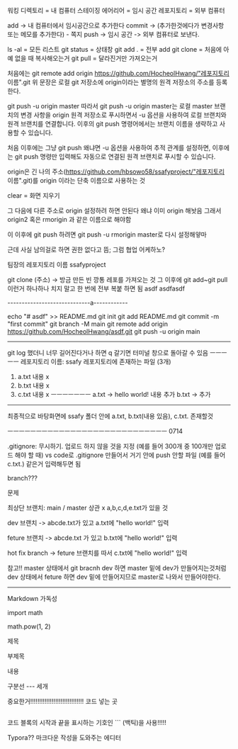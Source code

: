 워킹 디렉토리 = 내 컴퓨터
스테이징 에어리어 = 임시 공간
레포지토리 = 외부 컴퓨터


add -> 내 컴퓨터에서 임시공간으로 추가한다
commit -> (추가한것에다가 변경사항 또는 메모를 추가한다) - 쪽지
push -> 임시 공간 -> 외부 컴퓨터로 보낸다.

ls -al = 모든 리스트
git status = 상태창
git add . = 전부 add
git clone = 처음에 아예 없을 때 복사해오는거
git pull = 달라진거만 가져오는거

처음에는
git remote add origin https://github.com/HocheolHwang/"레포지토리 이름".git
위 문장은 로컬 git 저장소에 origin이라는 별명의 원격 저장소의 주소를 등록한다.

git push -u origin master
따라서 git push -u origin master는 로컬 master 브랜치의 변경 사항을
 origin 원격 저장소로 푸시하면서 -u 옵션을 사용하여 로컬 브랜치와 원격 브랜치를 연결합니다.
이후의 git push 명령어에서는 브랜치 이름을 생략하고 사용할 수 있습니다.

처음 이후에는 그냥 git push
왜냐면
-u 옵션을 사용하여 추적 관계를 설정하면, 이후에는 git push 명령만 입력해도
 자동으로 연결된 원격 브랜치로 푸시할 수 있습니다.

origin은 긴 나의 주소(https://github.com/hbsowo58/ssafyproject/"레포지토리 이름".git)를 
origin 이라는 단축 이름으로 사용하는 것

clear = 화면 지우기

그 다음에 다른 주소로 origin 설정하려 하면 안된다
왜냐 이미 origin 해놧음
그래서 origin2 혹은 rmorigin 과 같은 이름으로 해야함

이 이후에 git push 하려면
git push -u rmorigin master로 다시 설정해얗마

근데 사실 남의걸로 하면 권한 없다고 뜸;
그럼 협업 어케하노? 

팀장의 레포지토리 이름 ssafyproject

git clone (주소) -> 방금 만든 빈 깡통 레포를 가져오는 것
그 이후에 git add~git pull 이런거 하나하나 치지 말고 한 번에 전부 복붙 하면 됨
asdf
asdfasdf

-----------------------------a------------

echo "# asdf" >> README.md
git init
git add README.md
git commit -m "first commit"
git branch -M main
git remote add origin https://github.com/HocheolHwang/asdf.git
git push -u origin main

-----------------------------------------



git log 했더니 너무 길어진다거나 하면
q 갈기면 터미널 창으로 돌아갈 수 있음
ㅡㅡㅡㅡㅡ
레포지토리 이름: ssafy
레포지토리에 존재하는 파일 (3개)
1. a.txt 내용 x
2. b.txt 내용 x
3. c.txt 내용 x
ㅡㅡㅡㅡㅡㅡㅡ
a.txt -> hello world! 내용 추가
b.txt -> 추가
---
최종적으로 바탕화면에 ssafy 폴더 안에 a.txt, b.txt(내용 있음), c.txt. 존재할것





ㅡㅡㅡㅡㅡㅡㅡㅡㅡㅡㅡㅡㅡㅡㅡㅡㅡㅡㅡㅡㅡㅡㅡㅡㅡㅡㅡㅡ
0714

.gitignore: 무시하기. 업로드 하지 않을 것을 지정 (예를 들어 300개 중 100개만 업로드 해야 할 때)
vs code로 .gitignore 만들어서 거기 안에 push 안할 파일 (예를 들어 c.txt.) 같은거 입력해두면 됨



branch???


문제

최상단 브랜치: main / master 상관 x
a,b,c,d,e.txt가 있을 것

dev 브랜치 -> abcde.txt가 있고
a.txt에 "hello world!" 입력

feture 브랜치 -> abcde.txt 가 있고
b.txt에 "hello world!" 입력

hot fix branch -> feture 브랜치를 따서
c.txt에 "hello world!" 입력


참고!! master 상태에서 git bracnh dev 하면 master 밑에 dev가 만들어지는것처럼
dev 상태에서 feture 하면 dev 밑에 만들어지므로
master로 나와서 만들어야한다.

----------------------------------------

Markdown 가독성


import math

math.pow(1, 2)

제목

부제목

내용


구분선 --- 세개


중요한거!!!!!!!!!!!!!!!!!!!!!!!!!!!!!!
코드 넣는 곳
```
```
코드 블록의 시작과 끝을 표시하는 기호인 ``` (백틱)을 사용!!!!!



Typora??
마크다운 작성을 도와주는 에디터





